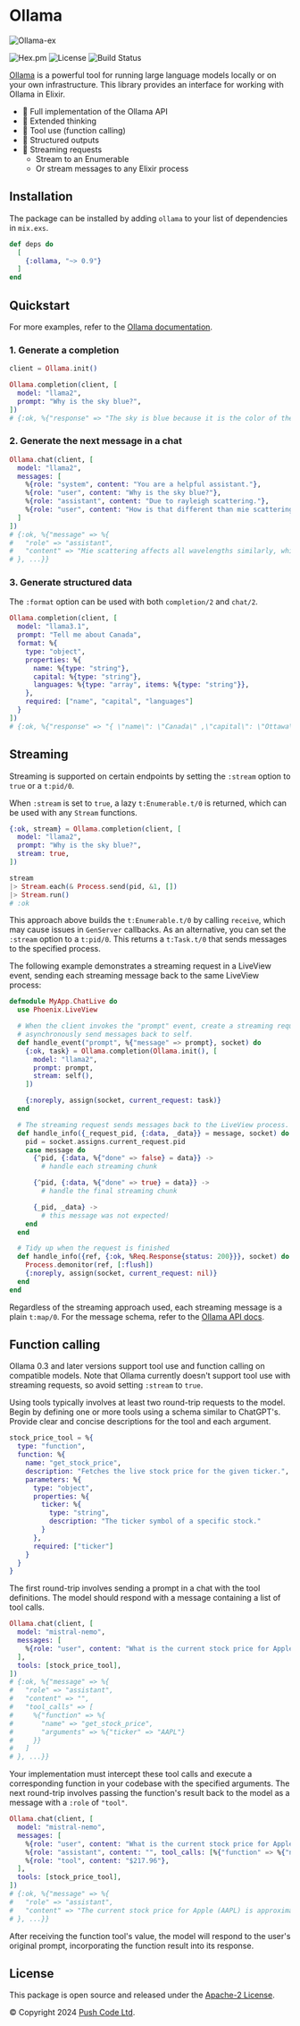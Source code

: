 # Ollama

![Ollama-ex](https://raw.githubusercontent.com/lebrunel/ollama-ex/main/media/poster.webp)

![Hex.pm](https://img.shields.io/hexpm/v/ollama?color=informational)
![License](https://img.shields.io/github/license/lebrunel/ollama-ex?color=informational)
![Build Status](https://img.shields.io/github/actions/workflow/status/lebrunel/ollama-ex/elixir.yml?branch=main)

[Ollama](https://ollama.ai) is a powerful tool for running large language models locally or on your own infrastructure. This library provides an interface for working with Ollama in Elixir.

- 🦙 Full implementation of the Ollama API
- 🧠 Extended thinking
- 🧰 Tool use (function calling)
- 🧱 Structured outputs
- 🛜 Streaming requests
  - Stream to an Enumerable
  - Or stream messages to any Elixir process

## Installation

The package can be installed by adding `ollama` to your list of dependencies in `mix.exs`.

```elixir
def deps do
  [
    {:ollama, "~> 0.9"}
  ]
end
```

## Quickstart

For more examples, refer to the [Ollama documentation](https://hexdocs.pm/ollama).

### 1. Generate a completion

```elixir
client = Ollama.init()

Ollama.completion(client, [
  model: "llama2",
  prompt: "Why is the sky blue?",
])
# {:ok, %{"response" => "The sky is blue because it is the color of the sky.", ...}}
```

### 2. Generate the next message in a chat

```elixir
Ollama.chat(client, [
  model: "llama2",
  messages: [
    %{role: "system", content: "You are a helpful assistant."},
    %{role: "user", content: "Why is the sky blue?"},
    %{role: "assistant", content: "Due to rayleigh scattering."},
    %{role: "user", content: "How is that different than mie scattering?"},
  ]
])
# {:ok, %{"message" => %{
#   "role" => "assistant",
#   "content" => "Mie scattering affects all wavelengths similarly, while Rayleigh favors shorter ones."
# }, ...}}
```

### 3. Generate structured data

The `:format` option can be used with both `completion/2` and `chat/2`.

```elixir
Ollama.completion(client, [
  model: "llama3.1",
  prompt: "Tell me about Canada",
  format: %{
    type: "object",
    properties: %{
      name: %{type: "string"},
      capital: %{type: "string"},
      languages: %{type: "array", items: %{type: "string"}},
    },
    required: ["name", "capital", "languages"]
  }
])
# {:ok, %{"response" => "{ \"name\": \"Canada\" ,\"capital\": \"Ottawa\" ,\"languages\": [\"English\", \"French\"] }", ...}}
```

## Streaming

Streaming is supported on certain endpoints by setting the `:stream` option to `true` or a `t:pid/0`.

When `:stream` is set to `true`, a lazy `t:Enumerable.t/0` is returned, which can be used with any `Stream` functions.

```elixir
{:ok, stream} = Ollama.completion(client, [
  model: "llama2",
  prompt: "Why is the sky blue?",
  stream: true,
])

stream
|> Stream.each(& Process.send(pid, &1, [])
|> Stream.run()
# :ok
```

This approach above builds the `t:Enumerable.t/0` by calling `receive`, which may cause issues in `GenServer` callbacks. As an alternative, you can set the `:stream` option to a `t:pid/0`. This returns a `t:Task.t/0` that sends messages to the specified process.

The following example demonstrates a streaming request in a LiveView event, sending each streaming message back to the same LiveView process:

```elixir
defmodule MyApp.ChatLive do
  use Phoenix.LiveView

  # When the client invokes the "prompt" event, create a streaming request and
  # asynchronously send messages back to self.
  def handle_event("prompt", %{"message" => prompt}, socket) do
    {:ok, task} = Ollama.completion(Ollama.init(), [
      model: "llama2",
      prompt: prompt,
      stream: self(),
    ])

    {:noreply, assign(socket, current_request: task)}
  end

  # The streaming request sends messages back to the LiveView process.
  def handle_info({_request_pid, {:data, _data}} = message, socket) do
    pid = socket.assigns.current_request.pid
    case message do
      {^pid, {:data, %{"done" => false} = data}} ->
        # handle each streaming chunk

      {^pid, {:data, %{"done" => true} = data}} ->
        # handle the final streaming chunk

      {_pid, _data} ->
        # this message was not expected!
    end
  end

  # Tidy up when the request is finished
  def handle_info({ref, {:ok, %Req.Response{status: 200}}}, socket) do
    Process.demonitor(ref, [:flush])
    {:noreply, assign(socket, current_request: nil)}
  end
end
```

Regardless of the streaming approach used, each streaming message is a plain `t:map/0`. For the message schema, refer to the [Ollama API docs](https://github.com/ollama/ollama/blob/main/docs/api.md).

## Function calling

Ollama 0.3 and later versions support tool use and function calling on compatible models. Note that Ollama currently doesn't support tool use with streaming requests, so avoid setting `:stream` to `true`.

Using tools typically involves at least two round-trip requests to the model. Begin by defining one or more tools using a schema similar to ChatGPT's. Provide clear and concise descriptions for the tool and each argument.

```elixir
stock_price_tool = %{
  type: "function",
  function: %{
    name: "get_stock_price",
    description: "Fetches the live stock price for the given ticker.",
    parameters: %{
      type: "object",
      properties: %{
        ticker: %{
          type: "string",
          description: "The ticker symbol of a specific stock."
        }
      },
      required: ["ticker"]
    }
  }
}
```

The first round-trip involves sending a prompt in a chat with the tool definitions. The model should respond with a message containing a list of tool calls.

```elixir
Ollama.chat(client, [
  model: "mistral-nemo",
  messages: [
    %{role: "user", content: "What is the current stock price for Apple?"}
  ],
  tools: [stock_price_tool],
])
# {:ok, %{"message" => %{
#   "role" => "assistant",
#   "content" => "",
#   "tool_calls" => [
#     %{"function" => %{
#       "name" => "get_stock_price",
#       "arguments" => %{"ticker" => "AAPL"}
#     }}
#   ]
# }, ...}}
```

Your implementation must intercept these tool calls and execute a corresponding function in your codebase with the specified arguments. The next round-trip involves passing the function's result back to the model as a message with a `:role` of `"tool"`.

```elixir
Ollama.chat(client, [
  model: "mistral-nemo",
  messages: [
    %{role: "user", content: "What is the current stock price for Apple?"},
    %{role: "assistant", content: "", tool_calls: [%{"function" => %{"name" => "get_stock_price", "arguments" => %{"ticker" => "AAPL"}}}]},
    %{role: "tool", content: "$217.96"},
  ],
  tools: [stock_price_tool],
])
# {:ok, %{"message" => %{
#   "role" => "assistant",
#   "content" => "The current stock price for Apple (AAPL) is approximately $217.96.",
# }, ...}}
```

After receiving the function tool's value, the model will respond to the user's original prompt, incorporating the function result into its response.

## License

This package is open source and released under the [Apache-2 License](https://github.com/lebrunel/ollama/blob/master/LICENSE).

© Copyright 2024 [Push Code Ltd](https://www.pushcode.com/).
